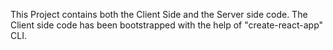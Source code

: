 This Project contains both the Client Side and the Server side code.
The Client side code has been bootstrapped with the help of "create-react-app" CLI.

